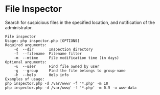 # File Inspector
Search for suspicious files in the specified location, and notification of the administrator. 

```
File inspector
Usage: php inspector.php [OPTIONS]
Required arguments:
	-d	--dir		Inspection directory
	-f	--filename	Filename filter
	-m	--mtime		File modification time (in days)
Optional arguments:
	-u	--user		Find file owned by user
	-g	--group		Find the file belongs to group-name
	-h	--help		Help info
Examples of usage:
php inspector.php -d /var/www/ -f '*.php' -m 10
php inspector.php -d /var/www/ -f '*.php' -m 0.5 -u www-data
```

